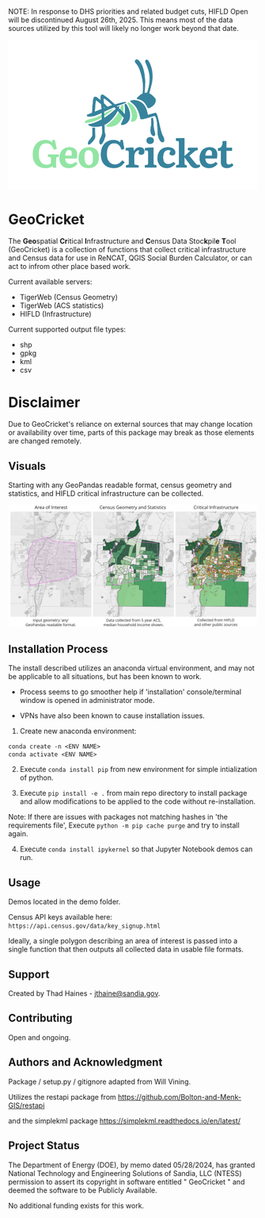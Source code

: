 NOTE:  In response to DHS priorities and related budget cuts, HIFLD Open will be discontinued August 26th, 2025.
This means most of the data sources utilized by this tool will likely no longer work beyond that date.

![GeoCricket Logo](./images/GeoCricket_logo.png)

# GeoCricket
The **Geo**spatial **Cr**itical **I**nfrastructure and **C**ensus Data Stoc**k**pil**e** **T**ool 
(GeoCricket) is a collection of functions that collect critical 
infrastructure and Census data for use in ReNCAT, QGIS Social Burden 
Calculator, or can act to infrom other place based work.

Current available servers:
* TigerWeb (Census Geometry)
* TigerWeb (ACS statistics)
* HIFLD (Infrastructure)

Current supported output file types:
* shp
* gpkg
* kml
* csv

# Disclaimer
Due to GeoCricket's reliance on external sources that may change location or availability over time, 
parts of this package may break as those elements are changed remotely.

## Visuals
Starting with any GeoPandas readable format, census geometry and statistics,
and HIFLD critical infrastructure can be collected.

![Example of input and output](./images/example.png)

## Installation Process
The install described utilizes an anaconda virtual environment, and may
not be applicable to all situations, but has been known to work.

* Process seems to go smoother help if 'installation' console/terminal 
window is opened in administrator mode.

* VPNs have also been known to cause installation issues.

1. Create new anaconda environment:
```
conda create -n <ENV NAME> 
conda activate <ENV NAME> 
```

2. Execute `conda install pip` from new environment 
for simple intialization of python.

3. Execute `pip install -e .` from main repo directory to install 
package and allow modifications to be applied to the code without 
re-installation.  

Note: If there are issues with packages not matching
hashes in 'the requirements file', Execute `python -m pip cache purge`
and try to install again. 

4. Execute `conda install ipykernel` so that Jupyter Notebook demos 
can run.


## Usage
Demos located in the demo folder. 

Census API keys available here: `https://api.census.gov/data/key_signup.html`

Ideally, a single polygon describing an area of interest is passed into 
a single function that then outputs all collected data
in usable file formats.

## Support
Created by Thad Haines - jthaine@sandia.gov.

## Contributing
Open and ongoing.

## Authors and Acknowledgment
Package / setup.py / gitignore adapted from Will Vining.

Utilizes the restapi package from https://github.com/Bolton-and-Menk-GIS/restapi

and the simplekml package https://simplekml.readthedocs.io/en/latest/

## Project Status
The Department of Energy (DOE), by memo dated 05/28/2024, has granted 
National Technology and Engineering Solutions of Sandia, LLC (NTESS) 
permission to assert its copyright in software entitled " GeoCricket " 
and deemed the software to be Publicly Available.

No additional funding exists for this work.
